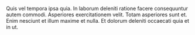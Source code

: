 Quis vel tempora ipsa quia. In laborum deleniti ratione facere consequuntur autem commodi. Asperiores exercitationem velit. Totam asperiores sunt et. Enim nesciunt et illum maxime et nulla. Et dolorum deleniti occaecati quia et in ut.